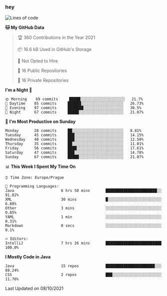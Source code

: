### hey

<!--START_SECTION:waka-->
![Lines of code](https://img.shields.io/badge/From%20Hello%20World%20I%27ve%20Written-110059%20lines%20of%20code-blue)

**🐱 My GitHub Data** 

> 🏆 360 Contributions in the Year 2021
 > 
> 📦 16.6 kB Used in GitHub's Storage 
 > 
> 🚫 Not Opted to Hire
 > 
> 📜 16 Public Repositories 
 > 
> 🔑 16 Private Repositories  
 > 
**I'm a Night 🦉** 

```text
🌞 Morning    69 commits     █████░░░░░░░░░░░░░░░░░░░░   21.7% 
🌆 Daytime    85 commits     ██████░░░░░░░░░░░░░░░░░░░   26.73% 
🌃 Evening    97 commits     ███████░░░░░░░░░░░░░░░░░░   30.5% 
🌙 Night      67 commits     █████░░░░░░░░░░░░░░░░░░░░   21.07%

```
📅 **I'm Most Productive on Sunday** 

```text
Monday       28 commits     ██░░░░░░░░░░░░░░░░░░░░░░░   8.81% 
Tuesday      45 commits     ███░░░░░░░░░░░░░░░░░░░░░░   14.15% 
Wednesday    40 commits     ███░░░░░░░░░░░░░░░░░░░░░░   12.58% 
Thursday     35 commits     ██░░░░░░░░░░░░░░░░░░░░░░░   11.01% 
Friday       56 commits     ████░░░░░░░░░░░░░░░░░░░░░   17.61% 
Saturday     47 commits     ███░░░░░░░░░░░░░░░░░░░░░░   14.78% 
Sunday       67 commits     █████░░░░░░░░░░░░░░░░░░░░   21.07%

```


📊 **This Week I Spent My Time On** 

```text
⌚︎ Time Zone: Europe/Prague

💬 Programming Languages: 
Java                     6 hrs 50 mins       ███████████████████████░░   91.82% 
XML                      30 mins             █░░░░░░░░░░░░░░░░░░░░░░░░   6.88% 
Other                    3 mins              ░░░░░░░░░░░░░░░░░░░░░░░░░   0.85% 
YAML                     1 min               ░░░░░░░░░░░░░░░░░░░░░░░░░   0.31% 
Markdown                 0 secs              ░░░░░░░░░░░░░░░░░░░░░░░░░   0.1%

🔥 Editors: 
IntelliJ                 7 hrs 26 mins       █████████████████████████   100.0%

```

**I Mostly Code in Java** 

```text
Java                     15 repos            ██████████████████████░░░   88.24% 
CSS                      2 repos             ███░░░░░░░░░░░░░░░░░░░░░░   11.76%

```



 Last Updated on 08/10/2021
<!--END_SECTION:waka-->
